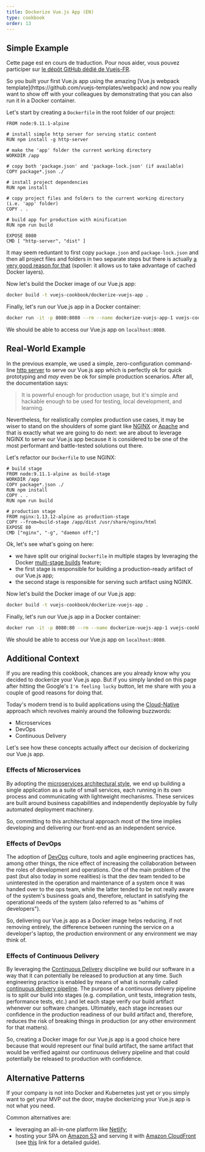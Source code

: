 ```yaml
---
title: Dockerize Vue.js App (EN)
type: cookbook
order: 13
---
```


## Simple Example

<p>Cette page est en cours de traduction. Pour nous aider, vous pouvez participer sur <a href="https://github.com/vuejs-fr/vuejs.org" target="_blank">le dépôt GitHub dédié de Vuejs-FR</a>.</p><p>So you built your first Vue.js app using the amazing [Vue.js webpack template](https://github.com/vuejs-templates/webpack) and now you really want to show off with your colleagues by demonstrating that you can also run it in a Docker container.</p>

Let's start by creating a `Dockerfile` in the root folder of our project:

```docker
FROM node:9.11.1-alpine

# install simple http server for serving static content
RUN npm install -g http-server

# make the 'app' folder the current working directory
WORKDIR /app

# copy both 'package.json' and 'package-lock.json' (if available)
COPY package*.json ./

# install project dependencies
RUN npm install

# copy project files and folders to the current working directory (i.e. 'app' folder)
COPY . .

# build app for production with minification
RUN npm run build

EXPOSE 8080
CMD [ "http-server", "dist" ]
```

It may seem reduntant to first copy `package.json` and `package-lock.json` and then all project files and folders in two separate steps but there is actually [a very good reason for that](http://bitjudo.com/blog/2014/03/13/building-efficient-dockerfiles-node-dot-js/) (spoiler: it allows us to take advantage of cached Docker layers).

Now let's build the Docker image of our Vue.js app:

```bash
docker build -t vuejs-cookbook/dockerize-vuejs-app .
```

Finally, let's run our Vue.js app in a Docker container:

```bash
docker run -it -p 8080:8080 --rm --name dockerize-vuejs-app-1 vuejs-cookbook/dockerize-vuejs-app
```

We should be able to access our Vue.js app on `localhost:8080`.

## Real-World Example

In the previous example, we used a simple, zero-configuration command-line [http server](https://github.com/indexzero/http-server) to serve our Vue.js app which is perfectly ok for quick prototyping and _may_ even be ok for simple production scenarios. After all, the documentation says:

> It is powerful enough for production usage, but it's simple and hackable enough to be used for testing, local development, and learning.

Nevertheless, for realistically complex production use cases, it may be wiser to stand on the shoulders of some giant like [NGINX](https://www.nginx.com/) or [Apache](https://httpd.apache.org/) and that is exactly what we are going to do next: we are about to leverage NGINX to serve our Vue.js app because it is considered to be one of the most performant and battle-tested solutions out there.

Let's refactor our `Dockerfile` to use NGINX:

 ```docker
# build stage
FROM node:9.11.1-alpine as build-stage
WORKDIR /app
COPY package*.json ./
RUN npm install
COPY . .
RUN npm run build

# production stage
FROM nginx:1.13.12-alpine as production-stage
COPY --from=build-stage /app/dist /usr/share/nginx/html
EXPOSE 80
CMD ["nginx", "-g", "daemon off;"]
```

Ok, let's see what's going on here:
* we have split our original `Dockerfile` in multiple stages by leveraging the Docker [multi-stage builds](https://docs.docker.com/develop/develop-images/multistage-build/) feature;
* the first stage is responsible for building a production-ready artifact of our Vue.js app;
* the second stage is responsible for serving such artifact using NGINX.

Now let's build the Docker image of our Vue.js app:

```bash
docker build -t vuejs-cookbook/dockerize-vuejs-app .
```

Finally, let's run our Vue.js app in a Docker container:

```bash
docker run -it -p 8080:80 --rm --name dockerize-vuejs-app-1 vuejs-cookbook/dockerize-vuejs-app
```

We should be able to access our Vue.js app on `localhost:8080`.

## Additional Context

If you are reading this cookbook, chances are you already know why you decided to dockerize your Vue.js app. But if you simply landed on this page after hitting the Google's `I'm feeling lucky` button, let me share with you a couple of good reasons for doing that.

Today's modern trend is to build applications using the [Cloud-Native](https://pivotal.io/cloud-native) approach which revolves mainly around the following buzzwords:
* Microservices
* DevOps
* Continuous Delivery

Let's see how these concepts actually affect our decision of dockerizing our Vue.js app.

### Effects of Microservices

By adopting the [microservices architectural style](https://martinfowler.com/microservices/), we end up building a single application as a suite of small services, each running in its own process and communicating with lightweight mechanisms. These services are built around business capabilities and independently deployable by fully automated deployment machinery.

So, committing to this architectural approach most of the time implies developing and delivering our front-end as an independent service.

### Effects of DevOps

The adoption of [DevOps](https://martinfowler.com/bliki/DevOpsCulture.html) culture, tools and agile engineering practices has, among other things, the nice effect of increasing the collaboration between the roles of development and operations. One of the main problem of the past (but also today in some realities) is that the dev team tended to be uninterested in the operation and maintenance of a system once it was handed over to the ops team, while the latter tended to be not really aware of the system's business goals and, therefore, reluctant in satisfying the operational needs of the system (also referred to as "whims of developers").

So, delivering our Vue.js app as a Docker image helps reducing, if not removing entirely, the difference between running the service on a developer's laptop, the production environment or any environment we may think of.

### Effects of Continuous Delivery

By leveraging the [Continuous Delivery](https://martinfowler.com/bliki/ContinuousDelivery.html) discipline we build our software in a way that it can potentially be released to production at any time. Such engineering practice is enabled by means of what is normally called [continuous delivery pipeline](https://martinfowler.com/bliki/DeploymentPipeline.html). The purpose of a continuous delivery pipeline is to split our build into stages (e.g. compilation, unit tests, integration tests, performance tests, etc.) and let each stage verify our build artifact whenever our software changes. Ultimately, each stage increases our confidence in the production readiness of our build artifact and, therefore, reduces the risk of breaking things in production (or any other environment for that matters).

So, creating a Docker image for our Vue.js app is a good choice here because that would represent our final build artifact, the same artifact that would be verified against our continuous delivery pipeline and that could potentially be released to production with confidence.

## Alternative Patterns

If your company is not into Docker and Kubernetes just yet or you simply want to get your MVP out the door, maybe dockerizing your Vue.js app is not what you need.

Common alternatives are:
* leveraging an all-in-one platform like [Netlify](https://www.netlify.com/);
* hosting your SPA on [Amazon S3](https://aws.amazon.com/s3/) and serving it with [Amazon CloudFront](https://aws.amazon.com/cloudfront/) (see [this](https://serverless-stack.com/chapters/deploy-the-frontend.html) link for a detailed guide).
